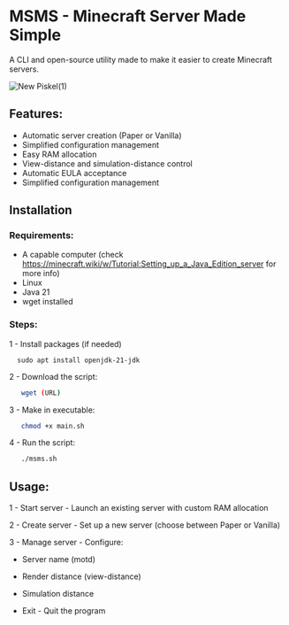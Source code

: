 # MSMS - Minecraft Server Made Simple
A CLI and open-source utility made to make it easier to create Minecraft servers.

![New Piskel(1)](https://github.com/user-attachments/assets/af365bb6-8207-46e9-b1a7-bfde52cb4dc2)



## Features:

- Automatic server creation (Paper or Vanilla)
- Simplified configuration management
- Easy RAM allocation
- View-distance and simulation-distance control
- Automatic EULA acceptance
- Simplified configuration management

## Installation

### Requirements:
- A capable computer (check https://minecraft.wiki/w/Tutorial:Setting_up_a_Java_Edition_server for more info)
- Linux
- Java 21
- wget installed

### Steps:
1 - Install packages (if needed)
 ```Debian/Ubuntu based:
   sudo apt install openjdk-21-jdk
```
2 - Download the script:
```bash
   wget (URL)
```
3 - Make in executable:
```bash
   chmod +x main.sh
```
4 - Run the script:
```bash
   ./msms.sh
```
## Usage:

1 - Start server - Launch an existing server with custom RAM allocation

2 - Create server - Set up a new server (choose between Paper or Vanilla)

3 - Manage server - Configure:

- Server name (motd)

- Render distance (view-distance)

- Simulation distance

- Exit - Quit the program

